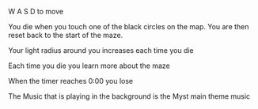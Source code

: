 W A S D to move 

You die when you touch one of the black circles on the map. You are then reset back to the start of the maze. 

Your light radius around you increases each time you die

Each time you die you learn more about the maze 

When the timer reaches 0:00 you lose

The Music that is playing in the background is the Myst main theme music
